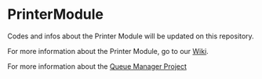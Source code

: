 # PrinterModule
Codes and infos about the Printer Module will be updated on this repository.

For more information about the Printer Module, go to our [Wiki](https://github.com/QueueManager/PrinterModule/wiki).

For more information about the [Queue Manager Project](https://github.com/QueueManager)

